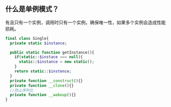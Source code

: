 ## 什么是单例模式？

有且只有一个实例，调用时只有一个实例，确保唯一性，如果多个实例会造成性能损耗。

```php
final class Single{
  private static $instance;

  public static function getInstance(){
    if(static::$instace === null){
      static::$instance = new static();
  	}
    return static::$instence;
  }
  private function __construct(){}
  private function __clone(){}
  //防止序列化
  private function __wakeup(){}
}
```
